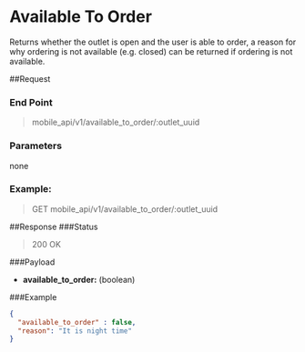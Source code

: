 # Available To Order
Returns whether the outlet is open and the user is able to order, a reason for why ordering is not available (e.g. closed)  can be returned if ordering is not available.

##Request
### End Point
  > mobile_api/v1/available_to_order/:outlet_uuid

### Parameters

none

### Example:
> GET mobile_api/v1/available_to_order/:outlet_uuid

##Response
###Status
  > 200 OK

###Payload
- **available_to_order:** (boolean)

###Example
```json
{
  "available_to_order" : false,
  "reason": "It is night time"
}
```
